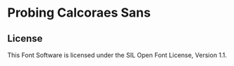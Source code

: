 # Probing Calcoraes Sans

## License

This Font Software is licensed under the SIL Open Font License, Version 1.1.
